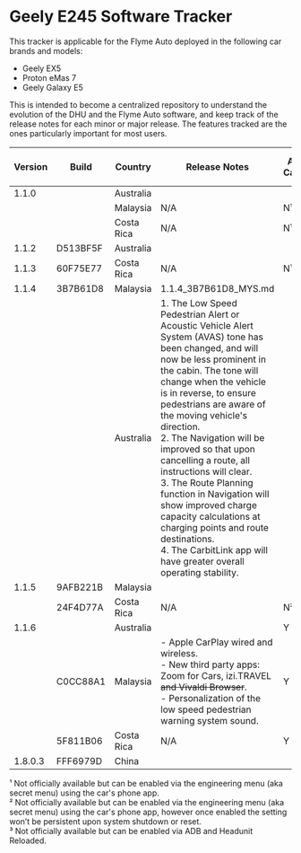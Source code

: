 # Geely E245 Software Tracker
This tracker is applicable for the Flyme Auto deployed in the following car brands and models:
- Geely EX5
- Proton eMas 7
- Geely Galaxy E5

This is intended to become a centralized repository to understand the evolution of the DHU and the Flyme Auto software, and keep track of the release notes for each minor or major release.
The features tracked are the ones particularly important for most users.

| Version | Build    | Country    | Release Notes                                                                                                                                                                                                                           | Apple CarPlay | Android Auto | ADB Access | CarbitLink while Driving | Selectable AVAS Sound |
|---------|----------|------------|-----------------------------------------------------------------------------------------------------------------------------------------------------------------------------------------------------------------------------------------|---------------|--------------|------------|--------------------------|-----------------------|
| 1.1.0   |          | Australia  |                                                                                                                                                                                                                                         |               |              | Y          |                        | N                     |
|         |          | Malaysia   | N/A                                                                                                                                                                                                                                     | N¹            | N³           | Y          | Y                        | N                     |
|         |          | Costa Rica | N/A                                                                                                                                                                                                                                     | N¹            | N³           | Y          | Y                        | N                     |
| 1.1.2   | D513BF5F | Australia  |                                                                                                                                                                                                                                         |               |              |            |                        |                       |
| 1.1.3   | 60F75E77 | Costa Rica | N/A                                                                                                                                                                                                                                     | N¹            | N³           | N          | Y                        | N                     |
| 1.1.4   | 3B7B61D8 | Malaysia   | 1.1.4_3B7B61D8_MYS.md |               | N³           |            |                        | N                     |
|         |          | Australia  | 1. The Low Speed Pedestrian Alert or Acoustic Vehicle Alert System (AVAS) tone has been changed, and will now be less prominent in the cabin. The tone will change when the vehicle is in reverse, to ensure pedestrians are aware of the moving vehicle's direction.<br> 2. The Navigation will be improved so that upon cancelling a route, all instructions will clear.<br> 3. The Route Planning function in Navigation will show improved charge capacity calculations at charging points and route destinations.<br> 4. The CarbitLink app will have greater overall operating stability. |               | N³           |            |                        | N                     |
| 1.1.5   | 9AFB221B | Malaysia   |                                                                                                                                                                                                                                         |               | N³           |            |                        | N                     |
|         | 24F4D77A | Costa Rica | N/A                                                                                                                                                                                                                                     | N²            | N³           | N          | N                        | N                     |
| 1.1.6   |          | Australia  |                                                                                                                                                                                                                                         | Y             | N³           |            |                        |                       |
|         | C0CC88A1 | Malaysia   | - Apple CarPlay wired and wireless.<br> - New third party apps: Zoom for Cars, izi.TRAVEL ~~and Vivaldi Browser~~.<br> - Personalization of the low speed pedestrian warning system sound.                                                          | Y             | N³           | N          | N                        | Y                     |
|         | 5F811B06 | Costa Rica | N/A                                                                                                                                                                                                                                     | Y             | N³           | N          | N                        | Y                     |
| 1.8.0.3 | FFF6979D | China      |                                                                                                                                                                                                                                         |               |              |            |                        |                       |

¹ Not officially available but can be enabled via the engineering menu (aka secret menu) using the car's phone app.<br>
² Not officially available but can be enabled via the engineering menu (aka secret menu) using the car's phone app, however once enabled the setting won’t be persistent upon system shutdown or reset.<br>
³ Not officially available but can be enabled via ADB and Headunit Reloaded.<br>
